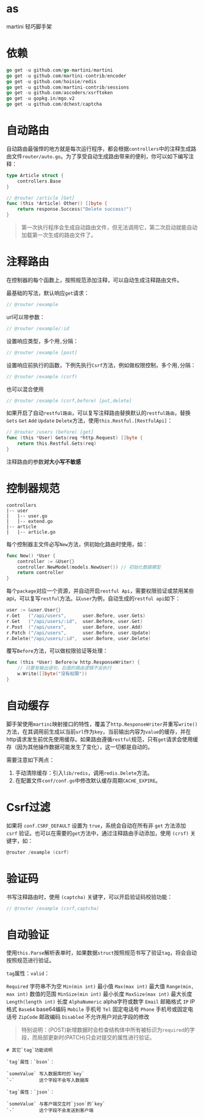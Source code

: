 # as
martini 轻巧脚手架

# 依赖

~~~ go
go get -u github.com/go-martini/martini
go get -u github.com/martini-contrib/encoder
go get -u github.com/hoisie/redis
go get -u github.com/martini-contrib/sessions
go get -u github.com/ascoders/xsrftoken
go get -u gopkg.in/mgo.v2
go get -u github.com/dchest/captcha
~~~

# 自动路由

自动路由最强悍的地方就是每次运行程序，都会根据`controllers`中的注释生成路由文件`router/auto.go`。为了享受自动生成路由带来的便利，你可以如下编写注释：

~~~ go
type Article struct {
	controllers.Base
}

// @router /article [Get]
func (this *Article) Other() []byte {
	return response.Success("Delete success!")
}

~~~

> 第一次执行程序会生成自动路由文件，但无法调用它，第二次启动就能自动加载第一次生成的路由文件了。

# 注释路由

在控制器的每个函数上，按照规范添加注释，可以自动生成注释路由文件。

最基础的写法，默认响应`get`请求：
~~~go
// @router /example
~~~

url可以带参数：
~~~go
// @router /example/:id
~~~

设置响应类型，多个用`,`分隔：
~~~go
// @router /example [post]
~~~

设置响应前执行的函数，下例先执行`Csrf`方法，例如做权限控制，多个用`,`分隔：
~~~go
// @router /example (csrf)
~~~

也可以混合使用
~~~go
// @router /example (csrf,before) [put,delete]
~~~

如果开启了自动`restful路由`，可以复写注释路由替换默认的`restful路由`，替换`Gets` `Get` `Add` `Update` `Delete`方法，使用`this.Restful.[RestfulApi]`：
~~~go
// @router /users (before) [get]
func (this *User) Gets(req *http.Request) []byte {
	return this.Restful.Gets(req)
}
~~~

注释路由的参数**对大小写不敏感**

# 控制器规范

~~~
controllers
|-- user
|	|-- user.go
|	|-- extend.go
|-- article
|	|-- article.go
~~~

每个控制器主文件必写`New`方法，供初始化路由时使用，如：
~~~go
func New() *User {
	controller := &User{}
	controller.NewModel(models.NewUser()) // 初始化数据模型
	return controller
}
~~~

每个`package`对应一个资源，并自动开启`restful Api`，需要权限验证或禁用某些api，可以复写`restful`方法。以`user`为例，自动生成的`restful api`如下：

~~~ go
user := &user.User{}
r.Get	("/api/users", 		user.Before, user.Gets)
r.Get	("/api/users/:id", 	user.Before, user.Get)
r.Post	("/api/users", 		user.Before, user.Add)
r.Patch	("/api/users", 		user.Before, user.Update)
r.Delete("/api/users/:id", 	user.Before, user.Delete)
~~~

覆写`Before`方法，可以做权限验证等处理：

~~~ go
func (this *User) Before(w http.ResponseWriter) {
	// 只要有输出语句，后面的路由逻辑不会执行
	w.Write([]byte("没有权限"))
}
~~~

# 自动缓存

脚手架使用`martini`映射接口的特性，覆盖了`http.ResponseWriter`并重写`write()`方法，在其调用前生成以当前`url`作为`key`，当前输出内容为`value`的缓存，并在http请求发生前优先使用缓存。如果路由遵循`restful`规范，只有`get`请求会使用缓存（因为其他操作数据可能发生了变化），这一切都是自动的。

需要注意如下两点：

1. 手动清除缓存：引入`lib/redis`，调用`redis.Delete`方法。
2. 在配置文件`conf/conf.go`中修改默认缓存周期`CACHE_EXPIRE`。

# Csrf过滤

如果将 `conf.CSRF_DEFAULT` 设置为 `true`，系统会自动在所有非 `get` 方法添加 `csrf` 验证。也可以在需要的`get`方法中，通过注释路由手动添加，使用 `(crsf)` 关键字，如：
~~~go
@router /example (csrf)
~~~

# 验证码

书写注释路由时，使用 `(captcha)` 关键字，可以开启验证码校验功能：

~~~go
// @router /example (csrf,captcha)
~~~

# 自动验证

使用`this.Parse`解析表单时，如果数据`struct`按照规范书写了验证`tag`，将会自动按照规范进行验证。

`tag`属性：`valid`：

`Required`				字符串不为空
`Min(min int)` 			最小值
`Max(max int)` 			最大值
`Range(min, max int)` 	数值的范围
`MinSize(min int)` 		最小长度
`MaxSize(max int)` 		最大长度
`Length(length int)`	长度
`AlphaNumeric` 			alpha字符或数字
`Email` 				邮箱格式
`IP` 					IP格式
`Base64` 				base64编码
`Mobile` 				手机号
`Tel` 					固定电话号
`Phone` 				手机号或固定电话号
`ZipCode` 				邮政编码
`Disabled`				不允许用户对此字段的修改

> 特别说明：(POST)新增数据时会检查结构体中所有被标识为`required`的字段，而局部更新时(PATCH)只会对提交的属性进行验证。
~~~
# 其它`tag`功能说明

`tag`属性：`bson`：

`someValue` 写入数据库时的`key`
`-`			这个字段不会写入数据库

`tag`属性：`json`：

`someValue`	与客户端交互时`json`的`key`
`-`			这个字段不会发送到客户端
~~~